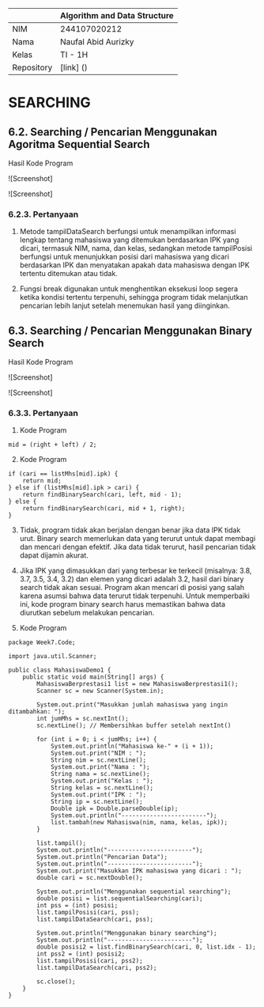|  | Algorithm and Data Structure |
|--|--|
| NIM |  244107020212|
| Nama |  Naufal Abid Aurizky |
| Kelas | TI - 1H |
| Repository | [link] () |

# SEARCHING


## 6.2. Searching / Pencarian Menggunakan Agoritma Sequential Search

Hasil Kode Program 

![Screenshot]

![Screenshot]

### 6.2.3. Pertanyaan

1. Metode tampilDataSearch berfungsi untuk menampilkan informasi lengkap tentang mahasiswa yang ditemukan berdasarkan IPK yang dicari, termasuk NIM, nama, dan kelas, sedangkan metode tampilPosisi berfungsi untuk menunjukkan posisi dari mahasiswa yang dicari berdasarkan IPK dan menyatakan apakah data mahasiswa dengan IPK tertentu ditemukan atau tidak.

2. Fungsi break digunakan untuk menghentikan eksekusi loop segera ketika kondisi tertentu terpenuhi, sehingga program tidak melanjutkan pencarian lebih lanjut setelah menemukan hasil yang diinginkan.

## 6.3. Searching / Pencarian Menggunakan Binary Search

Hasil Kode Program 

![Screenshot]

![Screenshot]

### 6.3.3. Pertanyaan

1. Kode Program

```
mid = (right + left) / 2;
```

2. Kode Program

```
if (cari == listMhs[mid].ipk) {
    return mid;
} else if (listMhs[mid].ipk > cari) {
    return findBinarySearch(cari, left, mid - 1);
} else {
    return findBinarySearch(cari, mid + 1, right);
}
```

3. Tidak, program tidak akan berjalan dengan benar jika data IPK tidak urut. Binary search memerlukan data yang terurut untuk dapat membagi dan mencari dengan efektif. Jika data tidak terurut, hasil pencarian tidak dapat dijamin akurat.

4. Jika IPK yang dimasukkan dari yang terbesar ke terkecil (misalnya: 3.8, 3.7, 3.5, 3.4, 3.2) dan elemen yang dicari adalah 3.2, hasil dari binary search tidak akan sesuai. Program akan mencari di posisi yang salah karena asumsi bahwa data terurut tidak terpenuhi. Untuk memperbaiki ini, kode program binary search harus memastikan bahwa data diurutkan sebelum melakukan pencarian.

5. Kode Program

```
package Week7.Code;

import java.util.Scanner;

public class MahasiswaDemo1 {
    public static void main(String[] args) {
        MahasiswaBerprestasi1 list = new MahasiswaBerprestasi1();
        Scanner sc = new Scanner(System.in);

        System.out.print("Masukkan jumlah mahasiswa yang ingin ditambahkan: ");
        int jumMhs = sc.nextInt();
        sc.nextLine(); // Membersihkan buffer setelah nextInt()

        for (int i = 0; i < jumMhs; i++) {
            System.out.println("Mahasiswa ke-" + (i + 1));
            System.out.print("NIM : ");
            String nim = sc.nextLine();
            System.out.print("Nama : ");
            String nama = sc.nextLine();
            System.out.print("Kelas : ");
            String kelas = sc.nextLine();
            System.out.print("IPK : ");
            String ip = sc.nextLine();
            Double ipk = Double.parseDouble(ip);
            System.out.println("------------------------");
            list.tambah(new Mahasiswa(nim, nama, kelas, ipk));
        }

        list.tampil();
        System.out.println("------------------------");
        System.out.println("Pencarian Data");
        System.out.println("------------------------");
        System.out.print("Masukkan IPK mahasiswa yang dicari : ");
        double cari = sc.nextDouble();

        System.out.println("Menggunakan sequential searching");
        double posisi = list.sequentialSearching(cari);
        int pss = (int) posisi;
        list.tampilPosisi(cari, pss);
        list.tampilDataSearch(cari, pss);

        System.out.println("Menggunakan binary searching");
        System.out.println("------------------------");
        double posisi2 = list.findBinarySearch(cari, 0, list.idx - 1);
        int pss2 = (int) posisi2;
        list.tampilPosisi(cari, pss2);
        list.tampilDataSearch(cari, pss2);

        sc.close();
    }
}
```